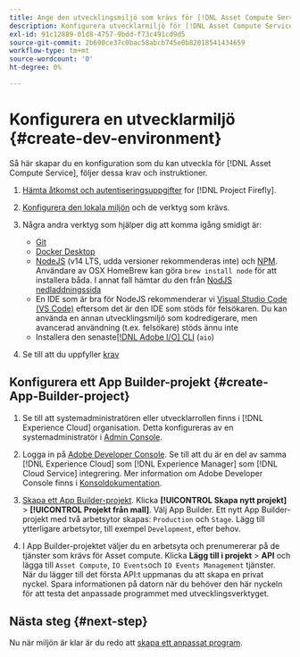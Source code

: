 ```yaml
---
title: Ange den utvecklingsmiljö som krävs för [!DNL Asset Compute Service]
description: Konfigurera utvecklarmiljö för [!DNL Asset Compute Service] för att börja skapa och testa anpassad kod.
exl-id: 91c12889-01d8-4757-9bdd-f73c491cd9d5
source-git-commit: 2b690ce37c0bac58abcb745e0b82018541434659
workflow-type: tm+mt
source-wordcount: '0'
ht-degree: 0%

---
```


# Konfigurera en utvecklarmiljö {#create-dev-environment}

Så här skapar du en konfiguration som du kan utveckla för [!DNL Asset Compute Service], följer dessa krav och instruktioner.

1. [Hämta åtkomst och autentiseringsuppgifter](https://www.adobe.io/project-firefly/docs/getting_started/#acquire-access-and-credentials) for [!DNL Project Firefly].

1. [Konfigurera den lokala miljön](https://www.adobe.io/project-firefly/docs/getting_started/#local-environment-set-up) och de verktyg som krävs.

1. Några andra verktyg som hjälper dig att komma igång smidigt är:

   * [Git](https://git-scm.com/)
   * [Docker Desktop](https://www.docker.com/get-started)
   * [NodeJS](https://nodejs.org) (v14 LTS, udda versioner rekommenderas inte) och [NPM](https://www.npmjs.com). Användare av OSX HomeBrew kan göra `brew install node` för att installera båda. I annat fall hämtar du den från [NodJS nedladdningssida](https://nodejs.org/en/)
   * En IDE som är bra för NodeJS rekommenderar vi [Visual Studio Code (VS Code)](https://code.visualstudio.com) eftersom det är den IDE som stöds för felsökaren. Du kan använda en annan utvecklingsmiljö som kodredigerare, men avancerad användning (t.ex. felsökare) stöds ännu inte
   * Installera den senaste[[!DNL Adobe I/O] CLI](https://github.com/adobe/aio-cli) (`aio`)

   <!-- - install using `npm install -g @adobe/aio-cli@7.1.0` -->

1. Se till att du uppfyller [krav](/help/understand-extensibility.md#prerequisites-and-provisioning)

<!--
>[!NOTE]
>
>For now, use [!DNL Adobe I/O] CLI v7.1.0 of and do not use [!DNL Adobe I/O] CLI v8.
-->

## Konfigurera ett App Builder-projekt {#create-App-Builder-project}

1. Se till att systemadministratören eller utvecklarrollen finns i [!DNL Experience Cloud] organisation. Detta konfigureras av en systemadministratör i [Admin Console](https://adminconsole.adobe.com/overview).

1. Logga in på [Adobe Developer Console](https://console.adobe.io/). Se till att du är en del av samma [!DNL Experience Cloud] som [!DNL Experience Manager] som [!DNL Cloud Service] integrering. Mer information om Adobe Developer Console finns i [Konsoldokumentation](https://www.adobe.io/apis/experienceplatform/console/docs.html).

1. [Skapa ett App Builder-projekt](https://developer.adobe.com/app-builder/docs/getting_started/first_app/). Klicka **[!UICONTROL Skapa nytt projekt]** > **[!UICONTROL Projekt från mall]**. Välj App Builder. Ett nytt App Builder-projekt med två arbetsytor skapas: `Production` och `Stage`. Lägg till ytterligare arbetsytor, till exempel `Development`, efter behov.

1. I App Builder-projektet väljer du en arbetsyta och prenumererar på de tjänster som krävs för Asset compute. Klicka **Lägg till i projekt** > **API** och lägga till `Asset Compute`, `IO Events`och `IO Events Management` tjänster. När du lägger till det första API:t uppmanas du att skapa en privat nyckel. Spara informationen på datorn när du behöver den här nyckeln för att testa det anpassade programmet med utvecklingsverktyget.

## Nästa steg {#next-step}

Nu när miljön är klar är du redo att [skapa ett anpassat program](develop-custom-application.md).

<!-- More ideas:
 
* Any steps in the beginning that lead to gotchas later should be called out for caution? For example,
  * don't change some defaults initially
  * know risks when deviating from standard path
  * naming conventions to follow
  * Retrieve and format credentials (YAML file details)

TBD: When aio-cli v8 bugs are resolved, update the AIO CLI install command to remove v7.x reference and instruct users to use the latest version. See CQDOC-18346.

-->
